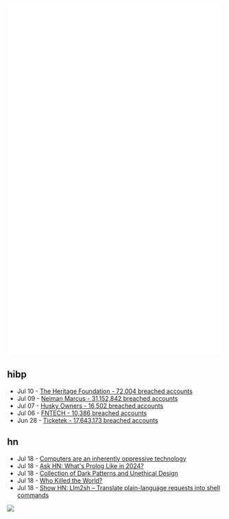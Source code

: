 ![Metrics](https://raw.githubusercontent.com/phixion/phixion/master/metrics.svg)

## hibp

<!--
for https://github.com/phixion/phixion/blob/main/.github/workflows/feeds.yml
-->
<!--START_SECTION:haveibeenpwnd-->
- Jul 10 - [The Heritage Foundation - 72,004 breached accounts](https://haveibeenpwned.com/PwnedWebsites#TheHeritageFoundation)
- Jul 09 - [Neiman Marcus - 31,152,842 breached accounts](https://haveibeenpwned.com/PwnedWebsites#NeimanMarcus)
- Jul 07 - [Husky Owners - 16,502 breached accounts](https://haveibeenpwned.com/PwnedWebsites#HuskyOwners)
- Jul 06 - [FNTECH - 10,386 breached accounts](https://haveibeenpwned.com/PwnedWebsites#RobloxDeveloperConference2024)
- Jun 28 - [Ticketek - 17,643,173 breached accounts](https://haveibeenpwned.com/PwnedWebsites#Ticketek)
<!--END_SECTION:haveibeenpwnd-->

## hn

<!--
for https://github.com/phixion/phixion/blob/main/.github/workflows/feeds.yml
-->
<!--START_SECTION:hn-->
- Jul 18 - [Computers are an inherently oppressive technology](https://www.devever.net/~hl/ruthlessness_orig)
- Jul 18 - [Ask HN: What's Prolog Like in 2024?](https://news.ycombinator.com/item?id=40994552)
- Jul 18 - [Collection of Dark Patterns and Unethical Design](https://hallofshame.design/collection/)
- Jul 18 - [Who Killed the World?](https://pudding.cool/2024/07/scifi/)
- Jul 18 - [Show HN: Llm2sh – Translate plain-language requests into shell commands](https://github.com/randombk/llm2sh)
<!--END_SECTION:hn-->

<!--
for https://yhype.me
-->
![](https://hit.yhype.me/github/profile?user_id=13013670)
